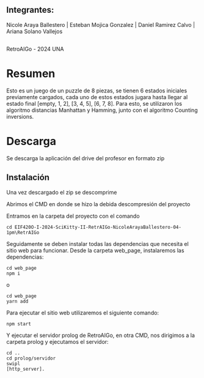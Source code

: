 ## Integrantes:
Nicole Araya Ballestero | Esteban Mojica Gonzalez | Daniel Ramirez Calvo | Ariana Solano Vallejos 
##
RetroAIGo - 2024
UNA

# Resumen
Esto es un juego de un puzzle de 8 piezas, se tienen 6 estados iniciales previamente cargados, cada uno de estos estados jugara hasta llegar al estado final [empty, 1, 2], [3, 4, 5], [6, 7, 8].
Para esto, se utilizaron los algoritmo distancias Manhattan y Hamming, junto con el algoritmo Counting inversions.

# Descarga

Se descarga la aplicación del drive del profesor en formato zip

## Instalación

Una vez descargado el zip se descomprime

Abrimos el CMD en donde se hizo la debida descompresión del proyecto

Entramos en la carpeta del proyecto con el comando

```
cd EIF420O-I-2024-SciKitty-II-RetrAIGo-NicoleArayaBallestero-04-1pm\RetrAIGo
```

Seguidamente se deben instalar todas las dependencias que necesita el sitio web para funcionar.
Desde la carpeta web_page, instalaremos las dependencias:

```
cd web_page
npm i
```
o
```
cd web_page
yarn add
```

Para ejecutar el sitio web utilizaremos el siguiente comando:

```
npm start
```

Y ejecutar el servidor prolog de RetroAIGo, en otra CMD, nos dirigimos a la carpeta prolog y ejecutamos el servidor:

```
cd ..
cd prolog/servidor
swipl
[http_server].
```